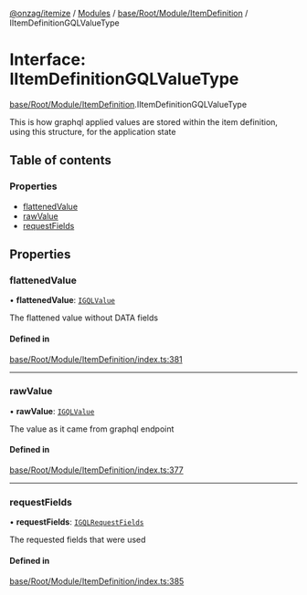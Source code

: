 [@onzag/itemize](../README.md) / [Modules](../modules.md) / [base/Root/Module/ItemDefinition](../modules/base_Root_Module_ItemDefinition.md) / IItemDefinitionGQLValueType

# Interface: IItemDefinitionGQLValueType

[base/Root/Module/ItemDefinition](../modules/base_Root_Module_ItemDefinition.md).IItemDefinitionGQLValueType

This is how graphql applied values are stored within
the item definition, using this structure, for the
application state

## Table of contents

### Properties

- [flattenedValue](base_Root_Module_ItemDefinition.IItemDefinitionGQLValueType.md#flattenedvalue)
- [rawValue](base_Root_Module_ItemDefinition.IItemDefinitionGQLValueType.md#rawvalue)
- [requestFields](base_Root_Module_ItemDefinition.IItemDefinitionGQLValueType.md#requestfields)

## Properties

### flattenedValue

• **flattenedValue**: [`IGQLValue`](gql_querier.IGQLValue.md)

The flattened value without DATA fields

#### Defined in

[base/Root/Module/ItemDefinition/index.ts:381](https://github.com/onzag/itemize/blob/5c2808d3/base/Root/Module/ItemDefinition/index.ts#L381)

___

### rawValue

• **rawValue**: [`IGQLValue`](gql_querier.IGQLValue.md)

The value as it came from graphql endpoint

#### Defined in

[base/Root/Module/ItemDefinition/index.ts:377](https://github.com/onzag/itemize/blob/5c2808d3/base/Root/Module/ItemDefinition/index.ts#L377)

___

### requestFields

• **requestFields**: [`IGQLRequestFields`](gql_querier.IGQLRequestFields.md)

The requested fields that were used

#### Defined in

[base/Root/Module/ItemDefinition/index.ts:385](https://github.com/onzag/itemize/blob/5c2808d3/base/Root/Module/ItemDefinition/index.ts#L385)
